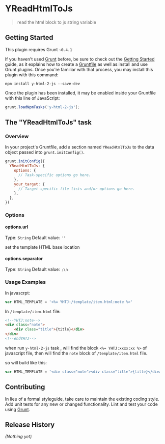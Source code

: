 # YReadHtmlToJs

> read the html block to js string variable

## Getting Started
This plugin requires Grunt `~0.4.1`

If you haven't used [Grunt](http://gruntjs.com/) before, be sure to check out the [Getting Started](http://gruntjs.com/getting-started) guide, as it explains how to create a [Gruntfile](http://gruntjs.com/sample-gruntfile) as well as install and use Grunt plugins. Once you're familiar with that process, you may install this plugin with this command:

```shell
npm install y-html-2-js --save-dev
```

Once the plugin has been installed, it may be enabled inside your Gruntfile with this line of JavaScript:

```js
grunt.loadNpmTasks('y-html-2-js');
```

## The "YReadHtmlToJs" task

### Overview
In your project's Gruntfile, add a section named `YReadHtmlToJs` to the data object passed into `grunt.initConfig()`.

```js
grunt.initConfig({
  YReadHtmlToJs: {
    options: {
      // Task-specific options go here.
    },
    your_target: {
      // Target-specific file lists and/or options go here.
    },
  },
})
```

### Options

#### options.url
Type: `String`
Default value: `''`

set the template HTML base location

#### options.separator
Type: `String`
Default value: `;\n`


### Usage Examples

In javascrpt:

```javascript
var HTML_TEMPLATE = '<%= YHTJ:/template/item.html:note %>'
```
In `/template/item.html` file:

```html
<!--YHTJ:note-->
<div class="note">
	<div class="title">{title}</div>
</div>
<!--endYHTJ-->
```

when run `y-html-2-js` task , will find the block `<%= YHTJ:xxxx:xx %>` of javascript file, then will find the `note` block of `/template/item.html` file.

so will build like this:

```javascript
var HTML_TEMPLATE = '<div class="note"><div class="title">{title}</div></div>'
```



## Contributing
In lieu of a formal styleguide, take care to maintain the existing coding style. Add unit tests for any new or changed functionality. Lint and test your code using [Grunt](http://gruntjs.com/).

## Release History
_(Nothing yet)_
